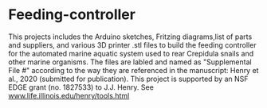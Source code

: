 # Feeding-controller
This projects includes the Arduino sketches, Fritzing diagrams,list of parts and suppliers, and various 3D printer .stl files
to build the feeding controller for the automated marine aquatic system used to rear Crepidula snails and other marine 
organisms. The files are labled and named as "Supplemental File #" according to the way they are referenced in the manuscript: 
Henry et al., 2020 (submitted for publication). This project is supported by an NSF EDGE grant (no. 1827533) to J.J. Henry.
See www.life.illinois.edu/henry/tools.html
